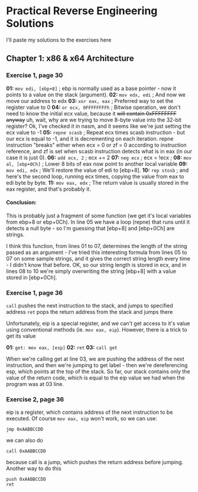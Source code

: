 # Practical Reverse Engineering Solutions
I'll paste my solutions to the exercises here
## Chapter 1: x86 & x64 Architecture
### Exercise 1, page 30
**01:** `mov edi, [ebp+8]` ; ebp is normally used as a base pointer - now it points to a value on the stack (argument).
**02:** `mov edx, edi` ; And now we move our address to edx
**03:** `xor eax, eax` ; Preferred way to set the register value to 0
**04:** `or ecx, 0FFFFFFFFh` ; Bitwise operation, we don't need to know the initial ecx value, because it ~~will contain 0xFFFFFFFF anyway~~ uh, wait, why are we trying to move 8-byte value into the 32-bit register? Ok, I've checked it in nasm, and it seems like we're just setting the ecx value to -1
**05:** `repne scasb` ; Repeat ecx times scasb instruction - but our ecx is equal to -1, and it is decrementing on each iteration. repne instruction "breaks" either when ecx = 0 or zf = 0 according to instruction reference, and zf is set when scasb instruction detects what is in eax (in our case it is just 0).
**06:** `add ecx, 2` ; ecx += 2 
**07:** `neg ecx` ; ecx = !ecx ;
**08:** `mov al, [ebp+0Ch]` ; Lower 8 bits of eax now point to another local variable
**09:** `mov edi, edx` ; We'll restore the value of edi to [ebp+8].
**10:** `rep stosb` ; and here's the second loop, running ecx times, copying the value from eax to edi byte by byte.
**11:** `mov eax, edx` ; The return value is usually stored in the eax register, and that's probably it.

#### Conclusion:
This is probably just a fragment of some function (we get it's local variables from ebp+8 or ebp+0Ch). In line 05 we have a loop (repne) that runs until it detects a null byte - so I'm guessing that [ebp+8] and [ebp+0Ch] are strings.

I think this function, from lines 01 to 07, determines the length of the string passed as an argument - I've tried this interesting formula from lines 05 to 07 on some sample strings, and it gives the correct string length every time - I didn't know that before.
OK, so our string length is stored in ecx, and in lines 08 to 10 we're simply overwriting the string [ebp+8] with a value stored in [ebp+0Ch].

### Exercise 1, page 36
`call` pushes the next instruction to the stack, and jumps to specified address
`ret` pops the return address from the stack and jumps there

Unfortunately, eip is a special register, and we can't get access to it's value using conventional methods (ie. `mov eax, eip`). However, there is a trick to get its value 

**01:** `get: mov eax, [esp]`
**02:** `ret`
**03:** `call get`

When we're calling get at line 03, we are pushing the address of the next instruction, and then we're jumping to get label - then we're dereferencing esp, which points at the top of the stack. So far, our stack contains only the value of the return code, which is equal to the eip value we had when the program was at 03 line.

### Exercise 2, page 36
eip is a register, which contains address of the next instruction to be executed. Of course `mov eax, eip` won't work, so we can use:

    jmp 0xAABBCCDD
we can also do
	  

    call 0xAABBCCDD

because call is a jump, which pushes the return address before jumping. Another way to do this

    push 0xAABBCCDD
    ret
